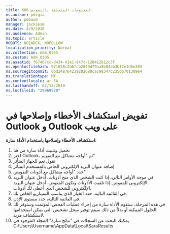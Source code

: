 ```yaml
---
title: 606 المعلومات المتعلقة بالتفويض
ms.author: pdigia
author: pebaum
manager: jackiesm
ms.date: 4/9/2018
ms.audience: Admin
ms.topic: article
ROBOTS: NOINDEX, NOFOLLOW
localization_priority: Normal
ms.collection: Adm_O365
ms.custom: Adm_O365
ms.assetid: f67467cc-d434-41e1-847c-120412b12c3f
ms.openlocfilehash: 971838c2b6fcb2849d79aa8e84ab3bf2e1d6e383
ms.sourcegitcommit: 6bd248764239282688cac98347c2356b701389e4
ms.translationtype: MT
ms.contentlocale: ar-SA
ms.lasthandoff: 02/13/2019
ms.locfileid: "29969520"
---
```

# <a name="troubleshooting-delegation-in-outlook-and-outlook-on-the-web"></a>تفويض استكشاف الأخطاء وإصلاحها في Outlook و Outlook على ويب

**استكشاف الأخطاء وإصلاحها باستخدام الأداة سارة:**

1. تحميل وتثبيت أداة سارة من هنا
1. اختر Outlook، ثم "أواجه مشاكل مع التقويم"
1. نقول نعم للجهاز المتأثر
1. إضافة عنوان البريد الإلكتروني الخاص بالمستخدم المتأثر
1. حدد "أواجه مشاكل مع أذونات التفويض"
1. في موجه الأوامر التالي، إذا كنت الشخص الذي منح أذونات، أدخل عنوان البريد الإلكتروني للمفوض. إذا تلقيت الأذونات وتكون المفوض، أدخل عنوان البريد الإلكتروني للشخص الذي أعطى لك أذونات.
1. في القائمة التالية، حدد الخيار الذي يناسب السيناريو الخاص بك. 
1. في القائمة التالية، حدد مستوى الإذن.
1. في هذه المرحلة، ستقوم الأداة سارة من إجراء عمليات الفحص المؤتمت وستوفر لك الحلول الممكنة أو بدلاً من ذلك سيتم توفير سجل تشخيص التي يمكن استخدامها لاستكشاف مزيد.
1. يمكنك البحث عن السجلات في "نتائج سارة" المجلد الموجود في C:\Users\Username\AppData\Local\SaraResults